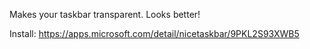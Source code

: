 Makes your taskbar transparent. Looks better!

Install:
https://apps.microsoft.com/detail/nicetaskbar/9PKL2S93XWB5
